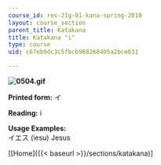 ```yaml
---
course_id: res-21g-01-kana-spring-2010
layout: course_section
parent_title: Katakana
title: Katakana "i"
type: course
uid: c67eb9dc3c5fbcb9882684b5a2bce631

---
```


**![0504.gif](/coursemedia/res-21g-01-kana-spring-2010/cf29e40969832fb6fc9e4110d0c34f47_0504.gif)**

**Printed form:** イ

**Reading:** i

**Usage Examples:**  
イエス (iesu) Jesus

\[[Home]({{< baseurl >}}/sections/katakana)\]